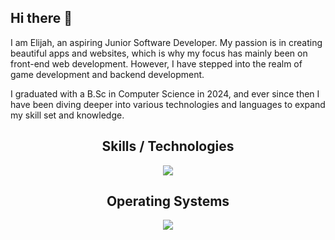 ## Hi there 👋
<p align="left">I am Elijah, an aspiring Junior Software Developer. My passion is in creating beautiful apps and websites, which is why my focus has mainly been on front-end web development. However, I have stepped into the realm of game development and backend development.</p>
<p align="left">I graduated with a B.Sc in Computer Science in 2024, and ever since then I have been diving deeper into various technologies and languages to expand my skill set and knowledge.</p>

<h2 align="center">Skills / Technologies</h2>
<p align="center">
  <a href="https://skillicons.dev">
    <img src="https://skillicons.dev/icons?i=git,github,java,js,c,cpp,cs,css,html,debian,mongodb,mysql,nodejs,npm,react,tailwind&perline=4" />
  </a>
</p>

<h2 align="center">Operating Systems</h2>
<p align="center">
  <a href="https://skillicons.dev">
    <img src="https://skillicons.dev/icons?i=windows,linux,debian" />
  </a>
</p>

<!--
**elijahgott/elijahgott** is a ✨ _special_ ✨ repository because its `README.md` (this file) appears on your GitHub profile.

Here are some ideas to get you started:

- 🔭 I’m currently working on ...
- 🌱 I’m currently learning ...
- 👯 I’m looking to collaborate on ...
- 🤔 I’m looking for help with ...
- 💬 Ask me about ...
- 📫 How to reach me: ...
- 😄 Pronouns: ...
- ⚡ Fun fact: ...
-->
